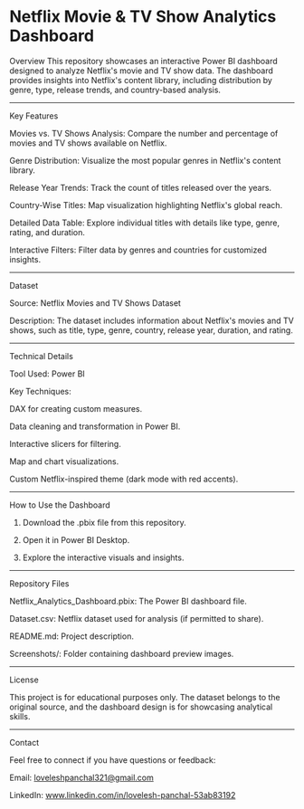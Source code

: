 # Netflix Movie & TV Show Analytics Dashboard
Overview
This repository showcases an interactive Power BI dashboard designed to analyze Netflix's movie and TV show data. The dashboard provides insights into Netflix's content library, including distribution by genre, type, release trends, and country-based analysis.


---

Key Features

Movies vs. TV Shows Analysis: Compare the number and percentage of movies and TV shows available on Netflix.

Genre Distribution: Visualize the most popular genres in Netflix's content library.

Release Year Trends: Track the count of titles released over the years.

Country-Wise Titles: Map visualization highlighting Netflix's global reach.

Detailed Data Table: Explore individual titles with details like type, genre, rating, and duration.

Interactive Filters: Filter data by genres and countries for customized insights.



---

Dataset

Source: Netflix Movies and TV Shows Dataset

Description: The dataset includes information about Netflix's movies and TV shows, such as title, type, genre, country, release year, duration, and rating.



---

Technical Details

Tool Used: Power BI

Key Techniques:

DAX for creating custom measures.

Data cleaning and transformation in Power BI.

Interactive slicers for filtering.

Map and chart visualizations.

Custom Netflix-inspired theme (dark mode with red accents).




---

How to Use the Dashboard

1. Download the .pbix file from this repository.


2. Open it in Power BI Desktop.


3. Explore the interactive visuals and insights.




---

Repository Files

Netflix_Analytics_Dashboard.pbix: The Power BI dashboard file.

Dataset.csv: Netflix dataset used for analysis (if permitted to share).

README.md: Project description.

Screenshots/: Folder containing dashboard preview images.



---

License

This project is for educational purposes only. The dataset belongs to the original source, and the dashboard design is for showcasing analytical skills.


---

Contact

Feel free to connect if you have questions or feedback:

Email: loveleshpanchal321@gmail.com

LinkedIn: www.linkedin.com/in/lovelesh-panchal-53ab83192
